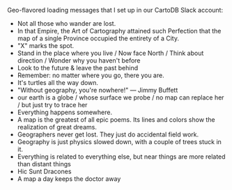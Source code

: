 
Geo-flavored loading messages that I set up in our CartoDB Slack account:

* Not all those who wander are lost.	
* In that Empire, the Art of Cartography attained such Perfection that the map of a single Province occupied the entirety of a City.		
* "X" marks the spot.	
* Stand in the place where you live / Now face North / Think about direction / Wonder why you haven't before	
* Look to the future & leave the past behind	
* Remember: no matter where you go, there you are.	
* It's turtles all the way down.	
* "Without geography, you're nowhere!" — Jimmy Buffett	
* our earth is a globe / whose surface we probe / no map can replace her / but just try to trace her 
* Everything happens somewhere.
* A map is the greatest of all epic poems. Its lines and colors show the realization of great dreams.	
* Geographers never get lost. They just do accidental field work.	
* Geography is just physics slowed down, with a couple of trees stuck in it.	
* Everything is related to everything else, but near things are more related than distant things	
* Hic Sunt Dracones	
* A map a day keeps the doctor away
